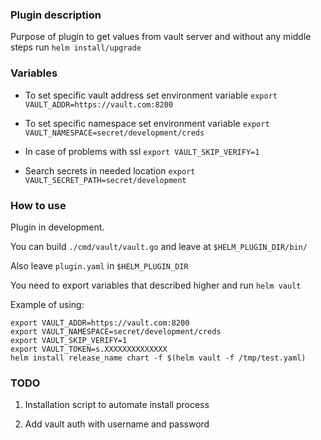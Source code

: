 ### Plugin description

Purpose of plugin to get values from vault server and without any middle steps
run ```helm install/upgrade```

### Variables

- To set specific vault address set environment variable
  ```export VAULT_ADDR=https://vault.com:8200```

- To set specific namespace set environment variable
  ```export VAULT_NAMESPACE=secret/development/creds```

- In case of problems with ssl
  ```export VAULT_SKIP_VERIFY=1```
  
- Search secrets in needed location
  ```export VAULT_SECRET_PATH=secret/development```
  
### How to use

Plugin in development.

You can build ```./cmd/vault/vault.go``` and leave at ```$HELM_PLUGIN_DIR/bin/```

Also leave ```plugin.yaml``` in ```$HELM_PLUGIN_DIR```

You need to export variables that described higher and run ```helm vault```

Example of using:

```
export VAULT_ADDR=https://vault.com:8200
export VAULT_NAMESPACE=secret/development/creds
export VAULT_SKIP_VERIFY=1
export VAULT_TOKEN=s.XXXXXXXXXXXXXX
helm install release_name chart -f $(helm vault -f /tmp/test.yaml)
```

### TODO

1. Installation script to automate install process

2. Add vault auth with username and password